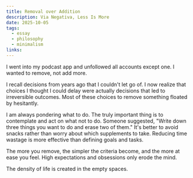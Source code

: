 ```yaml
---
title: Removal over Addition
description: Via Negativa, Less Is More
date: 2025-10-05
tags:
  - essay
  - philosophy
  - minimalism
links:
---
```

I went into my podcast app and unfollowed all accounts except one. I wanted to remove, not add more.

I recall decisions from years ago that I couldn't let go of. I now realize that choices I thought I could delay were actually decisions that led to irreversible outcomes. Most of these choices to remove something floated by hesitantly.

I am always pondering what to do. The truly important thing is to contemplate and act on what not to do. Someone suggested, "Write down three things you want to do and erase two of them." It's better to avoid snacks rather than worry about which supplements to take. Reducing time wastage is more effective than defining goals and tasks.

The more you remove, the simpler the criteria become, and the more at ease you feel. High expectations and obsessions only erode the mind.

The density of life is created in the empty spaces.